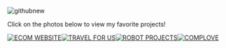 
![githubnew](https://user-images.githubusercontent.com/64104511/168525651-3f2b78fa-a4f8-46a7-a30d-615c9cf8407b.png)

Click on the photos below to view my favorite projects! 

[![ECOM WEBSITE ](https://user-images.githubusercontent.com/64104511/168605527-73c9a952-9509-4f9f-a30a-aa9b9c8cef89.png)](https://hotnsaucy.herokuapp.com/)[![TRAVEL FOR US ](https://user-images.githubusercontent.com/64104511/168605065-3dacb65a-1485-4a35-a84a-fe682a7953fc.png)](https://www.youtube.com/watch?v=xk43ppj4Vhw)[![ROBOT PROJECTS ](https://user-images.githubusercontent.com/64104511/168605178-7b8501d4-2384-4e74-8824-cc48e4c0559b.png)](https://www.youtube.com/watch?v=WVwIj9T9e3g)[![COMPLOVE ](https://user-images.githubusercontent.com/64104511/168607049-1108dca8-31bd-42e3-a1e9-72c2c6fd8c37.png)](https://www.youtube.com/watch?v=fmAzDaepIsM)












<!--
**rblanchard719/rblanchard719** is a ✨ _special_ ✨ repository because its `README.md` (this file) appears on your GitHub profile.

Here are some ideas to get you started:

- 🔭 I’m currently working on ...
- 🌱 I’m currently learning ...
- 👯 I’m looking to collaborate on ...
- 🤔 I’m looking for help with ...
- 💬 Ask me about ...![githubnew](https://user-images.githubusercontent.com/64104511/168525635-ec8ad41f-81b4-4f5f-a8e9-dc76647bbdde.png)

- 📫 How to reach me: ...
- 😄 Pronouns: ...
- ⚡ Fun fact: ...
-->
